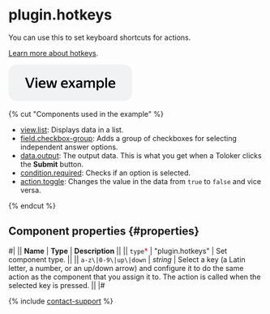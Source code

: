 # plugin.hotkeys

You can use this to set keyboard shortcuts for actions.

[Learn more about hotkeys](../best-practices/hotkeys.md).

[![View example in the sandbox](../_images/buttons/view-example.svg)](https://ya.cc/t/0XptBuBn4QhWYJ)

{% cut "Components used in the example" %}

- [view.list](view.list.md): Displays data in a list.
- [field.checkbox-group](field.checkbox-group.md): Adds a group of checkboxes for selecting independent answer options.
- [data.output](../operations/work-with-data.md): The output data. This is what you get when a Toloker clicks the **Submit** button.
- [condition.required](condition.required.md): Checks if an option is selected.
- [action.toggle](action.toggle.md): Changes the value in the data from `true` to `false` and vice versa. 

{% endcut %}


## Component properties {#properties}

#|
|| **Name** | **Type** | **Description** ||
|| `type`<span style="color: red">\*</span> | "plugin.hotkeys" | Set component type. ||
|| `a-z\|0-9\|up\|down` | _string_ | Select a key (a Latin letter, a number, or an up/down arrow) and configure it to do the same action as the component that you assign it to. The action is called when the selected key is pressed. ||
|#

{% include [contact-support](../_includes/contact-support.md) %}
